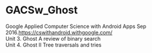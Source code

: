 # GACSw_Ghost
Google Applied Computer Science with Android Apps Sep 2016.https://cswithandroid.withgoogle.com/<br />
Unit 3. Ghost  A review of binary search<br />
Unit 4. Ghost II Tree traversals and tries

